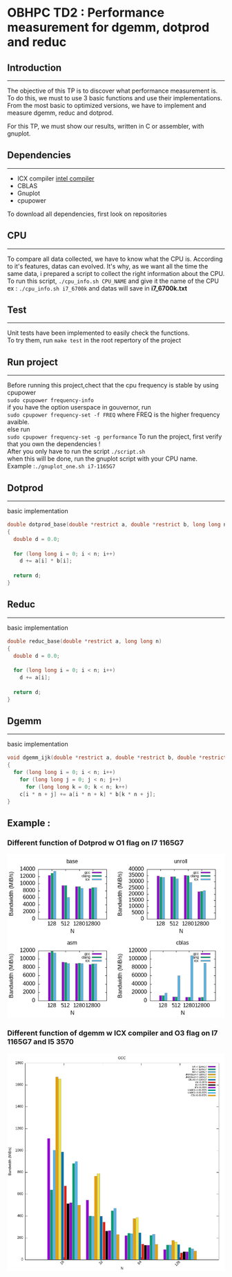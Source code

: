 # **OBHPC TD2** : Performance measurement for dgemm, dotprod and reduc

## **Introduction**
___
The objective of this TP is to discover what performance measurement is. To do this, we must to use 3 basic functions and use their implementations. From the most basic to optimized versions, we have to implement and measure dgemm, reduc and dotprod.  

For this TP, we must show our results, written in C or assembler, with gnuplot.
  
## **Dependencies**
___
- ICX compiler [intel compiler](https://www.intel.com/content/www/us/en/developer/tools/oneapi/base-toolkit-download.html)
- CBLAS 
- Gnuplot
- cpupower

To download all dependencies, first look on repositories

## **CPU**
___
To compare all data collected, we have to know what the CPU is. According to it's features, datas can evolved. It's why, as we want all the time the same data, i prepared a script to collect the right information about the CPU. 
To run this script, `./cpu_info.sh CPU_NAME` and give it the name of the CPU  
ex : `./cpu_info.sh i7_6700k` and datas will save in **i7_6700k.txt**


## **Test**
___
Unit tests have been implemented to easily check the functions.  
To try them, run `make test` in the root repertory of the project

## **Run project**
___
Before running this project,chect that the cpu frequency is stable by using cpupower  
`sudo cpupower frequency-info`  
if you have the option userspace in gouvernor, run  
`sudo cpupower frequency-set -f FREQ` where FREQ is the higher frequency avaible.  
else run  
`sudo cpupower frequency-set -g performance` 
To run the project, first verify that you own the dependencies !   
After you only have to run the script `./script.sh`  
when this will be done, run the gnuplot script with your CPU name.   
Example :`./gnuplot_one.sh i7-1165G7` 

## **Dotprod**
___
basic implementation  
```c
double dotprod_base(double *restrict a, double *restrict b, long long n)
{
  double d = 0.0;
  
  for (long long i = 0; i < n; i++)
    d += a[i] * b[i];

  return d;
}
```

## **Reduc**
___
basic implementation  
```c
double reduc_base(double *restrict a, long long n)
{
  double d = 0.0;
  
  for (long long i = 0; i < n; i++)
    d += a[i];

  return d;
}
```

## **Dgemm**
___
basic implementation  
```c
void dgemm_ijk(double *restrict a, double *restrict b, double *restrict c, long long n)
{
  for (long long i = 0; i < n; i++)
    for (long long j = 0; j < n; j++)
      for (long long k = 0; k < n; k++)
	c[i * n + j] += a[i * n + k] * b[k * n + j];
}
```

## Example :
### Different function of Dotprod w O1 flag on I7 1165G7
<img src="example1.png" width="600">

### Different function of dgemm w ICX compiler and O3 flag on I7 1165G7 and I5 3570
<img src="example2.png" width="600">